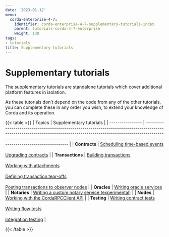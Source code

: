 ```yaml
---
date: '2023-01-12'
menu:
  corda-enterprise-4-7:
    identifier: corda-enterprise-4-7-supplementary-tutorials-index
    parent: tutorials-corda-4-7-enterprise
    weight: 130
tags:
- tutorials
title: Supplementary tutorials
---
```



#  Supplementary tutorials

The supplementary tutorials are standalone tutorials which cover additional platform features in isolation.

As these tutorials don’t depend on the code from any of the other tutorials, you can complete these in any order you wish, to extend your knowledge of Corda and its operation.

{{< table >}}
| Topics           | Supplementary tutorials                                                                                                                                                                                                                                                            |
| ---------------- | ---------------------------------------------------------------------------------------------------------------------------------------------------------------------------------------------------------------------------------------------------------------------------------- |
| **Contracts**    | [Scheduling time-based events](event-scheduling.html) <br/><br/> [Upgrading contracts](contract-upgrade.html)                                                                                                                                                                                 |
| **Transactions** | [Building transactions](tutorial-building-transactions.html)<br/><br/>[Working with attachments](tutorial-attachments.html) <br/><br/> [Defining transaction tear-offs](tutorial-tear-offs.html) <br/><br/> [Posting transactions to observer nodes](tutorial-observer-nodes.html) |
| **Oracles**      | [Writing oracle services](oracles.html)                                                                                                                                                                                                                                            |
| **Notaries**     | [Writing a custom notary service (experimental)](tutorial-custom-notary.html)                                                                                                                                                                                                       |
| **Nodes**        | [Working with the CordaRPCClient API](tutorial-clientrpc-api.html)                                                                                                                                                                                                                 |
| **Testing**      | [Writing contract tests](../../../cordapps/tutorial-cordapp.html#contract-tests) <br/><br/> [Writing flow tests](../../../cordapps/tutorial-cordapp.html#flow-tests) <br/><br/> [Integration testing](../../../cordapps/tutorial-cordapp.html#integration-tests) |                                                                                                      

{{< /table >}}
